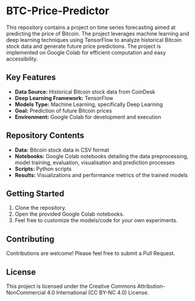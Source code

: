 # BTC-Price-Predictor
This repository contains a project on time series forecasting aimed at predicting the price of Bitcoin. The project leverages machine learning and deep learning techniques using TensorFlow to analyze historical Bitcoin stock data and generate future price predictions. The project is implemented on Google Colab for efficient computation and easy accessibility.

## Key Features
- **Data Source:** Historical Bitcoin stock data from CoinDesk
- **Deep Learning Framework:** TensorFlow
- **Models Type:** Machine Learning, specifically Deep Learning
- **Goal:** Prediction of future Bitcoin prices
- **Environment:** Google Colab for development and execution

## Repository Contents
- **Data:** Bitcoin stock data in CSV format
- **Notebooks:** Google Colab notebooks detailing the data preprocessing, model training, evaluation, visualisation and prediction processes
- **Scripts:** Python scripts
- **Results:** Visualizations and performance metrics of the trained models

## Getting Started
1. Clone the repository.
2. Open the provided Google Colab notebooks.
3. Feel free to customize the models/code for your own experiments.

## Contributing
Contributions are welcome! Please feel free to submit a Pull Request.

## License
This project is licensed under the Creative Commons Attribution-NonCommercial 4.0 International (CC BY-NC 4.0) License.
